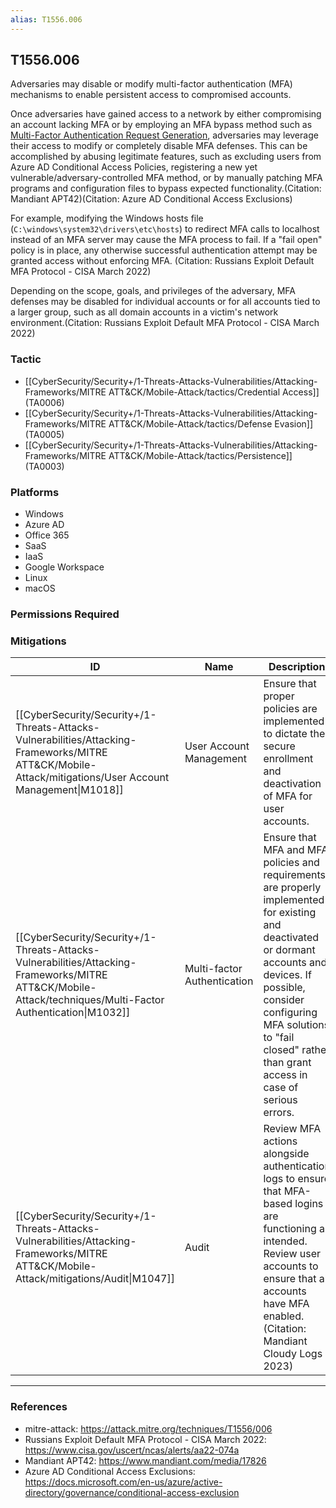 ```yaml
---
alias: T1556.006
---
```


## T1556.006

Adversaries may disable or modify multi-factor authentication (MFA) mechanisms to enable persistent access to compromised accounts.

Once adversaries have gained access to a network by either compromising an account lacking MFA or by employing an MFA bypass method such as [Multi-Factor Authentication Request Generation](https://attack.mitre.org/techniques/T1621), adversaries may leverage their access to modify or completely disable MFA defenses. This can be accomplished by abusing legitimate features, such as excluding users from Azure AD Conditional Access Policies, registering a new yet vulnerable/adversary-controlled MFA method, or by manually patching MFA programs and configuration files to bypass expected functionality.(Citation: Mandiant APT42)(Citation: Azure AD Conditional Access Exclusions)

For example, modifying the Windows hosts file (`C:\windows\system32\drivers\etc\hosts`) to redirect MFA calls to localhost instead of an MFA server may cause the MFA process to fail. If a "fail open" policy is in place, any otherwise successful authentication attempt may be granted access without enforcing MFA. (Citation: Russians Exploit Default MFA Protocol - CISA March 2022) 

Depending on the scope, goals, and privileges of the adversary, MFA defenses may be disabled for individual accounts or for all accounts tied to a larger group, such as all domain accounts in a victim's network environment.(Citation: Russians Exploit Default MFA Protocol - CISA March 2022) 


### Tactic
- [[CyberSecurity/Security+/1-Threats-Attacks-Vulnerabilities/Attacking-Frameworks/MITRE ATT&CK/Mobile-Attack/tactics/Credential Access]] (TA0006)
- [[CyberSecurity/Security+/1-Threats-Attacks-Vulnerabilities/Attacking-Frameworks/MITRE ATT&CK/Mobile-Attack/tactics/Defense Evasion]] (TA0005)
- [[CyberSecurity/Security+/1-Threats-Attacks-Vulnerabilities/Attacking-Frameworks/MITRE ATT&CK/Mobile-Attack/tactics/Persistence]] (TA0003)

### Platforms
- Windows
- Azure AD
- Office 365
- SaaS
- IaaS
- Google Workspace
- Linux
- macOS

### Permissions Required

### Mitigations

| ID | Name | Description |
| --- | --- | --- |
| [[CyberSecurity/Security+/1-Threats-Attacks-Vulnerabilities/Attacking-Frameworks/MITRE ATT&CK/Mobile-Attack/mitigations/User Account Management\|M1018]] | User Account Management | Ensure that proper policies are implemented to dictate the secure enrollment and deactivation of MFA for user accounts. |
| [[CyberSecurity/Security+/1-Threats-Attacks-Vulnerabilities/Attacking-Frameworks/MITRE ATT&CK/Mobile-Attack/techniques/Multi-Factor Authentication\|M1032]] | Multi-factor Authentication | Ensure that MFA and MFA policies and requirements are properly implemented for existing and deactivated or dormant accounts and devices. If possible, consider configuring MFA solutions to "fail closed" rather than grant access in case of serious errors. |
| [[CyberSecurity/Security+/1-Threats-Attacks-Vulnerabilities/Attacking-Frameworks/MITRE ATT&CK/Mobile-Attack/mitigations/Audit\|M1047]] | Audit | Review MFA actions alongside authentication logs to ensure that MFA-based logins are functioning as intended. Review user accounts to ensure that all accounts have MFA enabled.(Citation: Mandiant Cloudy Logs 2023) |


---
### References

- mitre-attack: https://attack.mitre.org/techniques/T1556/006
- Russians Exploit Default MFA Protocol - CISA March 2022: https://www.cisa.gov/uscert/ncas/alerts/aa22-074a
- Mandiant APT42: https://www.mandiant.com/media/17826
- Azure AD Conditional Access Exclusions: https://docs.microsoft.com/en-us/azure/active-directory/governance/conditional-access-exclusion
